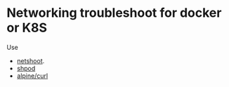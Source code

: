 # Networking troubleshoot for docker or K8S

Use 

- [netshoot](https://github.com/nicolaka/netshoot).
- [shpod](https://github.com/jpetazzo/shpod)
- [alpine/curl](https://hub.docker.com/r/alpine/curl)
